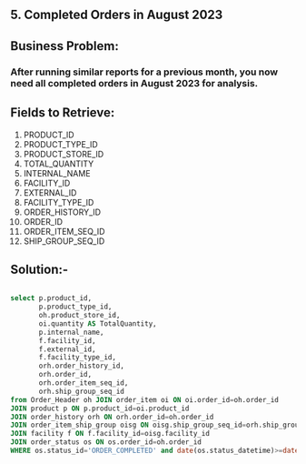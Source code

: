 ## 5. Completed Orders in August 2023
## Business Problem:
### After running similar reports for a previous month, you now need all completed orders in August 2023 for analysis.

## Fields to Retrieve:

1. PRODUCT_ID
2. PRODUCT_TYPE_ID
3. PRODUCT_STORE_ID
4. TOTAL_QUANTITY
5. INTERNAL_NAME
6. FACILITY_ID
7. EXTERNAL_ID
8. FACILITY_TYPE_ID
9. ORDER_HISTORY_ID
10. ORDER_ID
11. ORDER_ITEM_SEQ_ID
12. SHIP_GROUP_SEQ_ID

## Solution:-
```sql

select p.product_id,
       p.product_type_id,
       oh.product_store_id,
       oi.quantity AS TotalQuantity,
       p.internal_name,
       f.facility_id,
       f.external_id,
       f.facility_type_id,
       orh.order_history_id,
       orh.order_id,
       orh.order_item_seq_id,
       orh.ship_group_seq_id
from Order_Header oh JOIN order_item oi ON oi.order_id=oh.order_id
JOIN product p ON p.product_id=oi.product_id 
JOIN order_history orh ON orh.order_id=oh.order_id
JOIN order_item_ship_group oisg ON oisg.ship_group_seq_id=orh.ship_group_seq_id and oisg.order_id=oh.order_id
JOIN facility f ON f.facility_id=oisg.facility_id 
JOIN order_status os ON os.order_id=oh.order_id
WHERE os.status_id='ORDER_COMPLETED' and date(os.status_datetime)>=date('2023-08-01') AND date(os.status_datetime)<=date('2023-08-31');   

```


